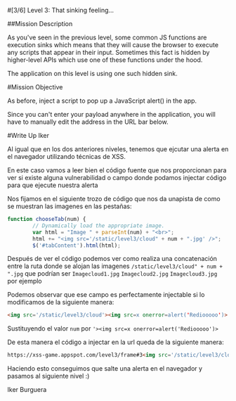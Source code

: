 #[3/6]  Level 3: That sinking feeling...

##Mission Description

As you've seen in the previous level, some common JS functions are execution sinks which means that they will cause the browser to execute any scripts that appear in their input. Sometimes this fact is hidden by higher-level APIs which use one of these functions under the hood. 

The application on this level is using one such hidden sink.

#Mission Objective

As before, inject a script to pop up a JavaScript alert() in the app. 

Since you can't enter your payload anywhere in the application, you will have to manually edit the address in the URL bar below.

#Write Up Iker

Al igual que en los dos anteriores niveles, tenemos que ejcutar una alerta en el navegador utilizando técnicas de XSS.

En este caso vamos a leer bien el código fuente que nos proporcionan para ver si existe alguna vulnerabilidad o campo donde podamos injectar código para que ejecute nuestra alerta

Nos fijamos en el siguiente trozo de código que nos da unapista de como se muestran las imagenes en las pestañas:

```javascript
function chooseTab(num) {
        // Dynamically load the appropriate image.
        var html = "Image " + parseInt(num) + "<br>";
        html += "<img src='/static/level3/cloud" + num + ".jpg' />";
        $('#tabContent').html(html);
```  

Después de ver el código podemos ver como realiza una concatenación entre la ruta donde se alojan las imagenes `/static/level3/cloud" + num + ".jpg` que podrían ser `Imagecloud1.jpg` `Imagecloud2.jpg` `Imagecloud3.jpg` por ejemplo

Podemos observar que ese campo es perfectamente injectable si lo modificamos de la siguiente manera:

```html
<img src='/static/level3/cloud'><img src=x onerror=alert('Rediooooo')>.jpg'/>
```

Sustituyendo el valor `num` por  `'><img src=x onerror=alert('Rediooooo')>`

De esta manera el código a injectar en la url queda de la siguiente manera:

```html
https://xss-game.appspot.com/level3/frame#3<img src='/static/level3/cloud'><img src=x onerror=alert('Rediooooo')>.jpg'/>
```

Haciendo esto conseguimos que salte una alerta en el navegador y pasamos al siguiente nivel :)

Iker Burguera
